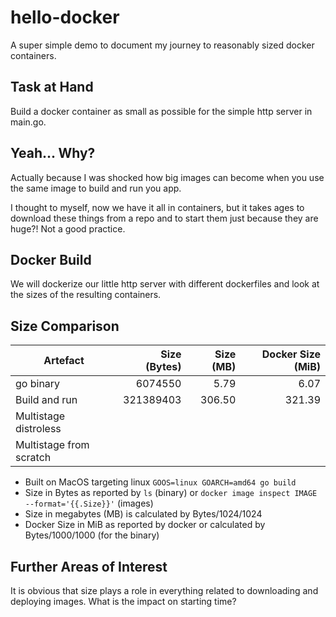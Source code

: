 # hello-docker
A super simple demo to document my journey to reasonably sized docker
containers.

## Task at Hand
Build a docker container as small as possible for the simple http server
in main.go.

## Yeah... Why?
Actually because I was shocked how big images can become when you
use the same image to build and run you app.

I thought to myself, now we have it all in containers, but it
takes ages to download these things from a repo and to start them
just because they are huge?! Not a good practice.

## Docker Build
We will dockerize our little http server with different dockerfiles
and look at the sizes of the resulting containers. 

## Size Comparison
| Artefact                | Size (Bytes) | Size (MB) |Docker Size (MiB)|
|-------------------------|-------------:|----------:|-------:|
|go binary                |      6074550 |      5.79 | 6.07   |
|Build and run            |    321389403 |    306.50 | 321.39 |
|Multistage distroless    |              |           |
|Multistage from scratch  |              |           |

* Built on MacOS targeting linux `GOOS=linux GOARCH=amd64 go build`
* Size in Bytes as reported by `ls` (binary) or
`docker image inspect IMAGE --format='{{.Size}}'` (images)
* Size in megabytes (MB) is calculated by Bytes/1024/1024
* Docker Size in MiB as reported by docker or calculated
  by Bytes/1000/1000 (for the binary)

## Further Areas of Interest
It is obvious that size plays a role in everything related
to downloading and deploying images. What is the impact on
starting time?